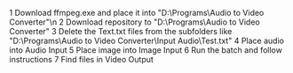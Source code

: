 1 Download ffmpeg.exe and place it into "D:\Programs\Audio to Video Converter"\n
2 Download repository to "D:\Programs\Audio to Video Converter"
3 Delete the Text.txt files from the subfolders like "D:\Programs\Audio to Video Converter\Input Audio\Test.txt"
4 Place audio into Audio Input
5 Place image into Image Input
6 Run the batch and follow instructions
7 Find files in Video Output
